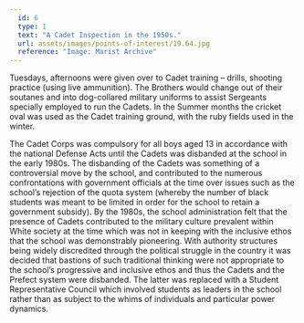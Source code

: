 ```yaml
---
  id: 6
  type: 1
  text: "A Cadet Inspection in the 1950s."
  url: assets/images/points-of-interest/19.64.jpg
  reference: "Image: Marist Archive"
---
```

 Tuesdays, afternoons were given over to Cadet training – drills, shooting practice (using live ammunition). The Brothers would change out of their soutanes and into dog-collared military uniforms to assist Sergeants specially employed to run the Cadets. In the Summer months the cricket oval was used as the Cadet training ground, with the ruby fields used in the winter. 

The Cadet Corps was compulsory for all boys aged 13 in accordance with the national Defense Acts until the Cadets was disbanded at the school in the early 1980s. The disbanding of the Cadets was something of a controversial move by the school, and contributed to the numerous confrontations with government officials at the time over issues such as the school’s rejection of the quota system (whereby the number of black students was meant to be limited in order for the school to retain a government subsidy). By the 1980s, the school administration felt that the presence of Cadets contributed to the military culture prevalent within White society at the time which was not in keeping with the inclusive ethos that the school was demonstrably pioneering. With authority structures being widely discredited through the political struggle in the country it was decided that bastions of such traditional thinking were not appropriate to the school’s progressive and inclusive ethos and thus the Cadets and the Prefect system were disbanded. The latter was replaced with a Student Representative Council which involved students as leaders in the school rather than as subject to the whims of individuals and particular power dynamics. 

        
